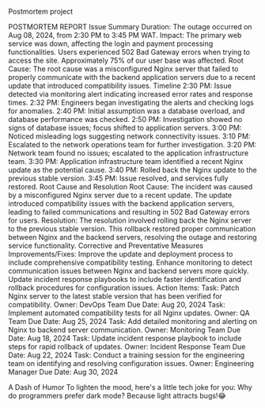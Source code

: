 Postmortem project

POSTMORTEM REPORT
Issue Summary
Duration: The outage occurred on Aug 08, 2024, from 2:30 PM to 3:45 PM WAT.
Impact: The primary web service was down, affecting the login and payment processing functionalities. Users experienced 502 Bad Gateway errors when trying to access the site. Approximately 75% of our user base was affected.
Root Cause: The root cause was a misconfigured Nginx server that failed to properly communicate with the backend application servers due to a recent update that introduced compatibility issues.
Timeline
2:30 PM: Issue detected via monitoring alert indicating increased error rates and response times.
2:32 PM: Engineers began investigating the alerts and checking logs for anomalies.
2:40 PM: Initial assumption was a database overload, and database performance was checked.
2:50 PM: Investigation showed no signs of database issues; focus shifted to application servers.
3:00 PM: Noticed misleading logs suggesting network connectivity issues.
3:10 PM: Escalated to the network operations team for further investigation.
3:20 PM: Network team found no issues; escalated to the application infrastructure team.
3:30 PM: Application infrastructure team identified a recent Nginx update as the potential cause.
3:40 PM: Rolled back the Nginx update to the previous stable version.
3:45 PM: Issue resolved, and services fully restored.
Root Cause and Resolution
Root Cause: The incident was caused by a misconfigured Nginx server due to a recent update. The update introduced compatibility issues with the backend application servers, leading to failed communications and resulting in 502 Bad Gateway errors for users.
Resolution: The resolution involved rolling back the Nginx server to the previous stable version. This rollback restored proper communication between Nginx and the backend servers, resolving the outage and restoring service functionality.
Corrective and Preventative Measures
Improvements/Fixes:
Improve the update and deployment process to include comprehensive compatibility testing.
Enhance monitoring to detect communication issues between Nginx and backend servers more quickly.
Update incident response playbooks to include faster identification and rollback procedures for configuration issues.
Action Items:
Task: Patch Nginx server to the latest stable version that has been verified for compatibility.
Owner: DevOps Team
Due Date: Aug 20, 2024
Task: Implement automated compatibility tests for all Nginx updates.
Owner: QA Team
Due Date: Aug 25, 2024
Task: Add detailed monitoring and alerting on Nginx to backend server communication.
Owner: Monitoring Team
Due Date: Aug 18, 2024
Task: Update incident response playbook to include steps for rapid rollback of updates.
Owner: Incident Response Team
Due Date: Aug 22, 2024
Task: Conduct a training session for the engineering team on identifying and resolving configuration issues.
Owner: Engineering Manager
Due Date: Aug 30, 2024

A Dash of Humor 
To lighten the mood, here's a little tech joke for you:
Why do programmers prefer dark mode? Because light attracts bugs!😂


